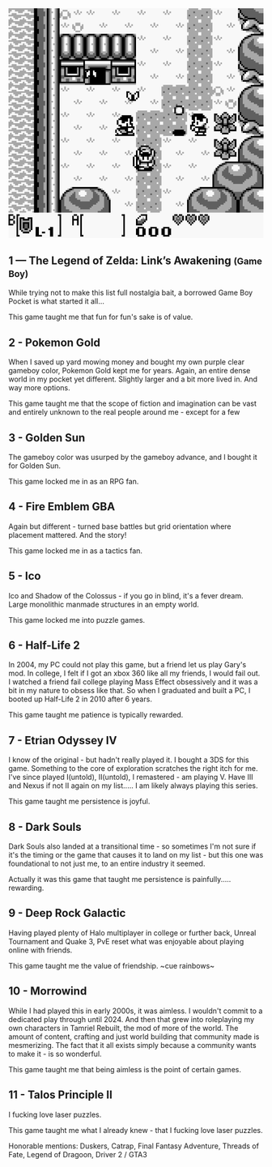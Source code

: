 <div class="game-entry">

<img class="game-boxart" src="../assets/img/zelda_la.png" alt="Link's Awakening box art">

<h2 class="game-title">
  1 — The Legend of Zelda: Link’s Awakening
  <small>(Game Boy)</small>
</h2>

While trying not to make this list full nostalgia bait, a borrowed Game Boy Pocket is what started it all…

This game taught me that fun for fun's sake is of value.

</div>

## 2 - Pokemon Gold
When I saved up yard mowing money and bought my own purple clear gameboy color, Pokemon Gold kept me for years. Again, an entire dense world in my pocket yet different. Slightly larger and a bit more lived in. And way more options.

This game taught me that the scope of fiction and imagination can be vast and entirely unknown to the real people around me - except for a few
## 3 - Golden Sun
The gameboy color was usurped by the gameboy advance, and I bought it for Golden Sun. 

This game locked me in as an RPG fan.
## 4 - Fire Emblem GBA
Again but different - turned base battles but grid orientation where placement mattered. And the story!

This game locked me in as a tactics fan.
## 5 - Ico
Ico and Shadow of the Colossus - if you go in blind, it's a fever dream. Large monolithic manmade structures in an empty world.

This game locked me into puzzle games.
## 6 - Half-Life 2
In 2004, my PC could not play this game, but a friend let us play Gary's mod. In college, I felt if I got an xbox 360 like all my friends, I would fail out. I watched a friend fail college playing Mass Effect obsessively and it was a bit in my nature to obsess like that. So when I graduated and built a PC, I booted up Half-Life 2 in 2010 after 6 years. 

This game taught me patience is typically rewarded. 
## 7 - Etrian Odyssey IV
I know of the original - but hadn't really played it. I bought a 3DS for this game. Something to the core of exploration scratches the right itch for me. I've since played I(untold), II(untold), I remastered - am playing V. Have III and Nexus if not II again on my list..... I am likely always playing this series.

This game taught me persistence is joyful. 
## 8 - Dark Souls
Dark Souls also landed at a transitional time - so sometimes I'm not sure if it's the timing or the game that causes it to land on my list - but this one was foundational to not just me, to an entire industry it seemed.

Actually it was this game that taught me persistence is painfully..... rewarding.
## 9 - Deep Rock Galactic
Having played plenty of Halo multiplayer in college or further back, Unreal Tournament and Quake 3, PvE reset what was enjoyable about playing online with friends.

This game taught me the value of friendship. ~cue rainbows~
## 10 - Morrowind
While I had played this in early 2000s, it was aimless. I wouldn't commit to a dedicated play through until 2024. And then that grew into roleplaying my own characters in Tamriel Rebuilt, the mod of more of the world. The amount of content, crafting and just world building that community made is mesmerizing. The fact that it all exists simply because a community wants to make it - is so wonderful.

This game taught me that being aimless is the point of certain games.
## 11 - Talos Principle II
I fucking love laser puzzles.

This game taught me what I already knew - that I fucking love laser puzzles.

Honorable mentions: Duskers, Catrap, Final Fantasy Adventure, Threads of Fate, Legend of Dragoon, Driver 2 / GTA3